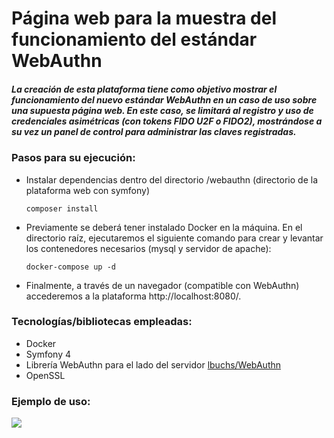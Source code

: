 # Página web para la muestra del funcionamiento del estándar WebAuthn
##### La creación de esta plataforma tiene como objetivo mostrar el funcionamiento del nuevo estándar WebAuthn en un caso de uso sobre una supuesta página web. En este caso, se limitará al registro y uso de credenciales asimétricas (con tokens FIDO U2F o FIDO2), mostrándose a su vez un panel de control para administrar las claves registradas.

### Pasos para su ejecución:
- Instalar dependencias dentro del directorio /webauthn (directorio de la plataforma web con symfony)

  ```
  composer install
  ```
- Previamente se deberá tener instalado Docker en la máquina. En el directorio raíz, ejecutaremos el siguiente comando para crear y levantar los contenedores necesarios (mysql y servidor de apache):
  ```
  docker-compose up -d
  ```
- Finalmente, a través de un navegador (compatible con WebAuthn) accederemos a la plataforma http://localhost:8080/.

### Tecnologías/bibliotecas empleadas:
- Docker
- Symfony 4
- Librería WebAuthn para el lado del servidor [lbuchs/WebAuthn](https://github.com/lbuchs/WebAuthn)
- OpenSSL

### Ejemplo de uso:
![](images/WebAuthn.gif)
